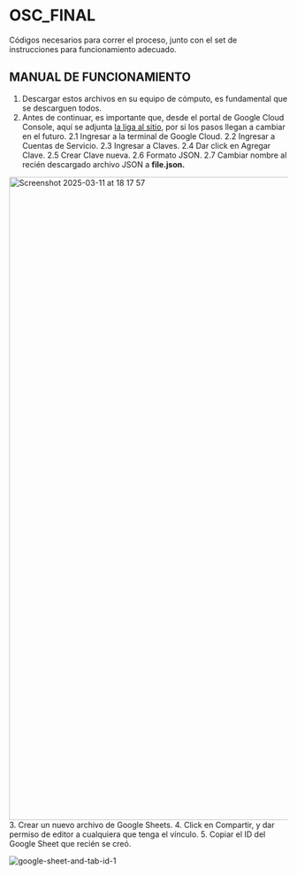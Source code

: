 # OSC_FINAL
Códigos necesarios para correr el proceso, junto con el set de instrucciones para funcionamiento adecuado.


## MANUAL DE FUNCIONAMIENTO

  1. Descargar estos archivos en su equipo de cómputo, es fundamental que se descarguen todos.
  2. Antes de continuar, es importante que, desde el portal de Google Cloud Console, aquí se adjunta [la liga al sitio](https://developers.google.com/workspace/guides/create-credentials#api-key), por si los pasos llegan a cambiar en el futuro.
  2.1 Ingresar a la terminal de Google Cloud.
  2.2 Ingresar a Cuentas de Servicio.
  2.3 Ingresar a Claves.
  2.4 Dar click en Agregar Clave.
  2.5 Crear Clave nueva.
  2.6 Formato JSON.
  2.7 Cambiar nombre al recién descargado archivo JSON a <b>file.json.</b>
  <img width="1162" alt="Screenshot 2025-03-11 at 18 17 57" src="https://github.com/user-attachments/assets/0758a1bc-913b-478f-af5b-a0a4a60e06bd" />
  3. Crear un nuevo archivo de Google Sheets.
  4. Click en Compartir, y dar permiso de editor a cualquiera que tenga el vínculo.
  5. Copiar el ID del Google Sheet que recién se creó.
  
  ![google-sheet-and-tab-id-1](https://github.com/user-attachments/assets/28f44487-8b86-4960-a3f4-81a7190da5e4)
